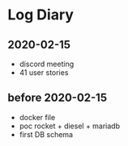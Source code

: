 # Log Diary

## 2020-02-15

- discord meeting
- 41 user stories

## before 2020-02-15

- docker file
- poc rocket + diesel + mariadb
- first DB schema
